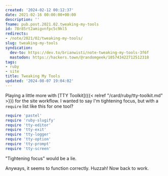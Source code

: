```yaml
---
created: '2024-02-12 00:12:37'
date: 2021-02-16 00:00:00+00:00
description: ''
fname: pub.post.2021.02.tweaking-my-tools
id: 78r85rt2amigvnfpc5c9kl5
redirects:
- /note/2021/02/tweaking-my-tools/
slug: tweaking-my-tools
syndication:
  dev-to: https://dev.to/brianwisti/note-tweaking-my-tools-3f6f
  mastodon: https://hackers.town/@randomgeek/105743422712512318
tags:
- ruby
- site
title: Tweaking My Tools
updated: '2024-08-07 19:04:02'
---
```


Playing a little more with [TTY Toolkit]({{< relref "/card/ruby/tty-toolkit.md" >}}) for the site workflow. I wanted to say I'm tightening focus, but with a `require` list like this for one tool?

```ruby
require 'pastel'
require 'ruby-slugify'
require 'tty-editor'
require 'tty-exit'
require 'tty-logger'
require 'tty-option'
require 'tty-prompt'
require 'tty-screen'
```

"Tightening focus" would be a lie.

Anyways, it seems to function correctly. Huzzah! Now back to work.